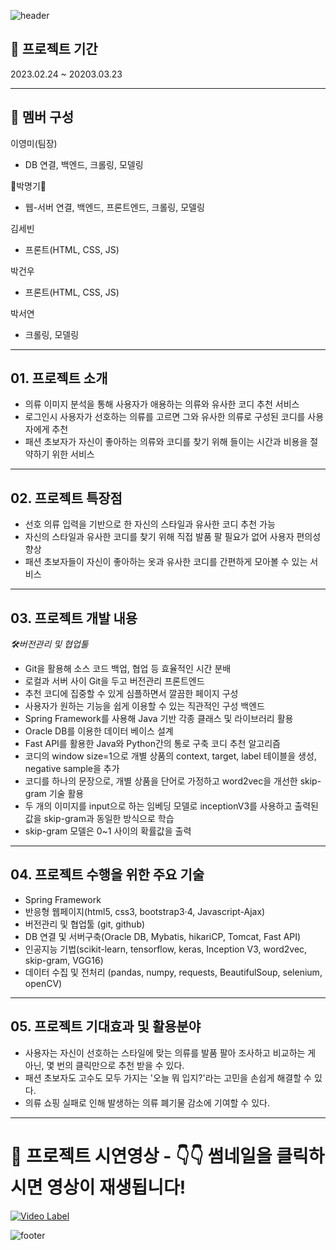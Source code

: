 ![header](https://capsule-render.vercel.app/api?type=Waving&color=auto&height=300&section=header&text=✏유사도%20기반%20의류%20추천%20서비스-nl-&fontSize=50&animation=twinkling&desc=최종%20프로젝트%20Team.Clovice)
## 📅 프로젝트 기간



2023.02.24 ~ 20203.03.23

---

## 👥 멤버 구성

이영미(팀장)
- DB 연결, 백엔드, 크롤링, 모델링


:man:박명기:man:
- 웹-서버 연결, 백엔드, 프론트엔드, 크롤링, 모델링



김세빈
- 프론트(HTML, CSS, JS)


박건우
- 프론트(HTML, CSS, JS)



박서연
- 크롤링, 모델링







---
## 01. 프로젝트 소개
- 의류 이미지 분석을 통해 사용자가 애용하는 의류와 유사한 코디 추천 서비스
- 로그인시 사용자가 선호하는 의류를 고르면 그와 유사한 의류로 구성된 코디를 사용자에게 추천
- 패션 초보자가 자신이 좋아하는 의류와 코디를 찾기 위해 들이는 시간과 비용을 절약하기 위한 서비스


---


## 02. 프로젝트 특장점
- 선호 의류 입력을 기반으로 한 자신의 스타일과 유사한 코디 추천 가능
- 자신의 스타일과 유사한 코디를 찾기 위해 직접 발품 팔 필요가 없어 사용자 편의성 향상
- 패션 초보자들이 자신이 좋아하는 옷과 유사한 코디를 간편하게 모아볼 수 있는 서비스


---


## 03. 프로젝트 개발 내용
_🛠버전관리 및 협업툴_
- Git을 활용해 소스 코드 백업, 협업 등 효율적인 시간 분배
- 로컬과 서버 사이 Git을 두고 버전관리
프론트엔드
- 추천 코디에 집중할 수 있게 심플하면서 깔끔한 페이지 구성
- 사용자가 원하는 기능을 쉽게 이용할 수 있는 직관적인 구성
백엔드
- Spring Framework를 사용해 Java 기반 각종 클래스 및 라이브러리 활용
- Oracle DB를 이용한 데이터 베이스 설계
- Fast API를 활용한 Java와 Python간의 통로 구축
코디 추천 알고리즘
- 코디의 window size=1으로 개별 상품의 context, target, label 테이블을 생성, negative sample을 추가
- 코디를 하나의 문장으로, 개별 상품을 단어로 가정하고 word2vec을 개선한 skip-gram 기술 활용
- 두 개의 이미지를 input으로 하는 임베딩 모델로 inceptionV3를 사용하고 출력된 값을 skip-gram과 동일한 방식으로 학습
- skip-gram 모델은 0~1 사이의 확률값을 출력


---


## 04. 프로젝트 수행을 위한 주요 기술
- Spring Framework
- 반응형 웹페이지(html5, css3, bootstrap3·4, Javascript-Ajax)
- 버전관리 및 협업툴 (git, github)
- DB 연결 및 서버구축(Oracle DB, Mybatis, hikariCP, Tomcat, Fast API)
- 인공지능 기법(scikit-learn, tensorflow, keras, Inception V3, word2vec, skip-gram, VGG16)
- 데이터 수집 및 전처리 (pandas, numpy, requests, BeautifulSoup, selenium, openCV)


---


## 05. 프로젝트 기대효과 및 활용분야

- 사용자는 자신이 선호하는 스타일에 맞는 의류를 발품 팔아 조사하고 비교하는 게 아닌, 몇 번의 클릭만으로 추천 받을 수 있다.
- 패션 초보자도 고수도 모두 가지는 '오늘 뭐 입지?'라는 고민을 손쉽게 해결할 수 있다.
- 의류 쇼핑 실패로 인해 발생하는 의류 폐기물 감소에 기여할 수 있다.


---


# 🎥 프로젝트 시연영상 - 👇👇 썸네일을 클릭하시면 영상이 재생됩니다!


[![Video Label](http://img.youtube.com/vi/IhhzdfjQnK4/0.jpg)](https://youtu.be/IhhzdfjQnK4)


![footer](https://capsule-render.vercel.app/api?type=Shark&color=auto&height=300&section=footer&text=😀Thanks%20for%20watching-nl-&fontSize=50&animation=twinkling&desc=)













